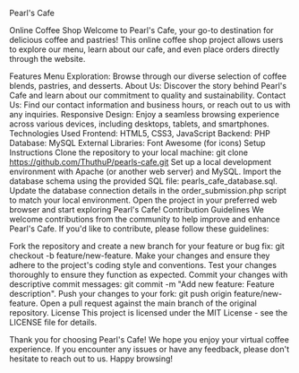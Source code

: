 Pearl's Cafe 

Online Coffee Shop
Welcome to Pearl's Cafe, your go-to destination for delicious coffee and pastries! This online coffee shop project allows users to explore our menu, learn about our cafe, and even place orders directly through the website.

Features
Menu Exploration: Browse through our diverse selection of coffee blends, pastries, and desserts.
About Us: Discover the story behind Pearl's Cafe and learn about our commitment to quality and sustainability.
Contact Us: Find our contact information and business hours, or reach out to us with any inquiries.
Responsive Design: Enjoy a seamless browsing experience across various devices, including desktops, tablets, and smartphones.
Technologies Used
Frontend: HTML5, CSS3, JavaScript
Backend: PHP
Database: MySQL
External Libraries: Font Awesome (for icons)
Setup Instructions
Clone the repository to your local machine: git clone https://github.com/ThuthuP/pearls-cafe.git
Set up a local development environment with Apache (or another web server) and MySQL.
Import the database schema using the provided SQL file: pearls_cafe_database.sql.
Update the database connection details in the order_submission.php script to match your local environment.
Open the project in your preferred web browser and start exploring Pearl's Cafe!
Contribution Guidelines
We welcome contributions from the community to help improve and enhance Pearl's Cafe. If you'd like to contribute, please follow these guidelines:

Fork the repository and create a new branch for your feature or bug fix: git checkout -b feature/new-feature.
Make your changes and ensure they adhere to the project's coding style and conventions.
Test your changes thoroughly to ensure they function as expected.
Commit your changes with descriptive commit messages: git commit -m "Add new feature: Feature description".
Push your changes to your fork: git push origin feature/new-feature.
Open a pull request against the main branch of the original repository.
License
This project is licensed under the MIT License - see the LICENSE file for details.

Thank you for choosing Pearl's Cafe! We hope you enjoy your virtual coffee experience. If you encounter any issues or have any feedback, please don't hesitate to reach out to us. Happy browsing!
